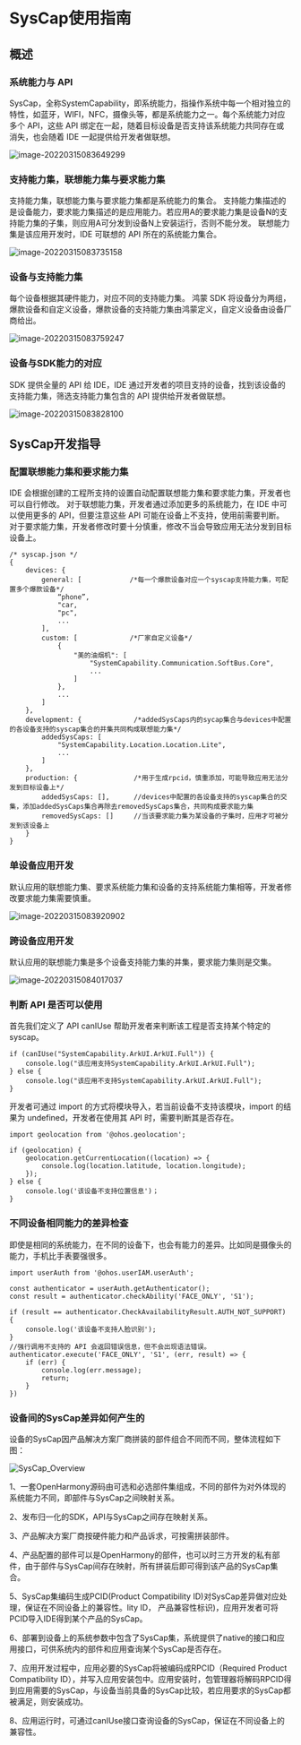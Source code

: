 # SysCap使用指南

## 概述

### 系统能力与 API

SysCap，全称SystemCapability，即系统能力，指操作系统中每一个相对独立的特性，如蓝牙，WIFI，NFC，摄像头等，都是系统能力之一。每个系统能力对应多个 API，这些 API 绑定在一起，随着目标设备是否支持该系统能力共同存在或消失，也会随着 IDE 一起提供给开发者做联想。

![image-20220315083649299](figures/image-20220315083649299.png)



### 支持能力集，联想能力集与要求能力集

支持能力集，联想能力集与要求能力集都是系统能力的集合。
支持能力集描述的是设备能力，要求能力集描述的是应用能力。若应用A的要求能力集是设备N的支持能力集的子集，则应用A可分发到设备N上安装运行，否则不能分发。
联想能力集是该应用开发时，IDE 可联想的 API 所在的系统能力集合。

![image-20220315083735158](figures/image-20220315083735158.png)



### 设备与支持能力集

每个设备根据其硬件能力，对应不同的支持能力集。
鸿蒙 SDK 将设备分为两组，爆款设备和自定义设备，爆款设备的支持能力集由鸿蒙定义，自定义设备由设备厂商给出。

![image-20220315083759247](figures/image-20220315083759247.png)



### 设备与SDK能力的对应

SDK 提供全量的 API 给 IDE，IDE 通过开发者的项目支持的设备，找到该设备的支持能力集，筛选支持能力集包含的 API 提供给开发者做联想。

![image-20220315083828100](figures/image-20220315083828100.png)



## SysCap开发指导

### 配置联想能力集和要求能力集

IDE 会根据创建的工程所支持的设置自动配置联想能力集和要求能力集，开发者也可以自行修改。
对于联想能力集，开发者通过添加更多的系统能力，在 IDE 中可以使用更多的 API，但要注意这些 API 可能在设备上不支持，使用前需要判断。
对于要求能力集，开发者修改时要十分慎重，修改不当会导致应用无法分发到目标设备上。

```
/* syscap.json */
{
	devices: {
		general: [            /*每一个爆款设备对应一个syscap支持能力集，可配置多个爆款设备*/
			“phone”,
			"car,
			"pc",
			...
		],
		custom: [             /*厂家自定义设备*/
			{
				"美的油烟机": [
					"SystemCapability.Communication.SoftBus.Core",
					...
				]
			},
			...
		]
	},
	development: {             /*addedSysCaps内的sycap集合与devices中配置的各设备支持的syscap集合的并集共同构成联想能力集*/
		addedSysCaps: [
			"SystemCapability.Location.Location.Lite",
			...
		]
	},
	production: {              /*用于生成rpcid，慎重添加，可能导致应用无法分发到目标设备上*/
		addedSysCaps: [],      //devices中配置的各设备支持的syscap集合的交集，添加addedSysCaps集合再除去removedSysCaps集合，共同构成要求能力集
		removedSysCaps: []     //当该要求能力集为某设备的子集时，应用才可被分发到该设备上
	}
}
```



### 单设备应用开发

默认应用的联想能力集、要求系统能力集和设备的支持系统能力集相等，开发者修改要求能力集需要慎重。

![image-20220315083920902](figures/image-20220315083920902.png)



### 跨设备应用开发

默认应用的联想能力集是多个设备支持能力集的并集，要求能力集则是交集。

![image-20220315084017037](figures/image-20220315084017037.png)



### 判断 API 是否可以使用

首先我们定义了 API canIUse 帮助开发者来判断该工程是否支持某个特定的syscap。

```
if (canIUse("SystemCapability.ArkUI.ArkUI.Full")) {
	console.log("该应用支持SystemCapability.ArkUI.ArkUI.Full");
} else {
	console.log("该应用不支持SystemCapability.ArkUI.ArkUI.Full");
}
```

开发者可通过 import 的方式将模块导入，若当前设备不支持该模块，import 的结果为 undefined，开发者在使用其 API 时，需要判断其是否存在。

```
import geolocation from '@ohos.geolocation';

if (geolocation) {
	geolocation.getCurrentLocation((location) => {
		console.log(location.latitude, location.longitude);
	});
} else {
	console.log('该设备不支持位置信息')；
}
```



### 不同设备相同能力的差异检查

即使是相同的系统能力，在不同的设备下，也会有能力的差异。比如同是摄像头的能力，手机比手表要强很多。

```
import userAuth from '@ohos.userIAM.userAuth';

const authenticator = userAuth.getAuthenticator();
const result = authenticator.checkAbility('FACE_ONLY', 'S1');

if (result == authenticator.CheckAvailabilityResult.AUTH_NOT_SUPPORT) {
	console.log('该设备不支持人脸识别');
}
//强行调用不支持的 API 会返回错误信息，但不会出现语法错误。
authenticator.execute('FACE_ONLY', 'S1', (err, result) => {
	if (err) {
		console.log(err.message);
		return;
	}
})
```
### 设备间的SysCap差异如何产生的

设备的SysCap因产品解决方案厂商拼装的部件组合不同而不同，整体流程如下图：

![SysCap_Overview](figures/SysCap_Overview.jpg)

1、一套OpenHarmony源码由可选和必选部件集组成，不同的部件为对外体现的系统能力不同，即部件与SysCap之间映射关系。

2、发布归一化的SDK，API与SysCap之间存在映射关系。

3、产品解决方案厂商按硬件能力和产品诉求，可按需拼装部件。

4、产品配置的部件可以是OpenHarmony的部件，也可以时三方开发的私有部件，由于部件与SysCap间存在映射，所有拼装后即可得到该产品的SysCap集合。


5、SysCap集编码生成PCID(Product Compatibility ID)对SysCap差异做对应处理，保证在不同设备上的兼容性。lity ID， 产品兼容性标识)，应用开发者可将PCID导入IDE得到某个产品的SysCap。

6、部署到设备上的系统参数中包含了SysCap集，系统提供了native的接口和应用接口，可供系统内的部件和应用查询某个SysCap是否存在。

7、应用开发过程中，应用必要的SysCap将被编码成RPCID（Required Product Compatibility ID），并写入应用安装包中。应用安装时，包管理器将解码RPCID得到应用需要的SysCap，与设备当前具备的SysCap比较，若应用要求的SysCap都被满足，则安装成功。

8、应用运行时，可通过canIUse接口查询设备的SysCap，保证在不同设备上的兼容性。
